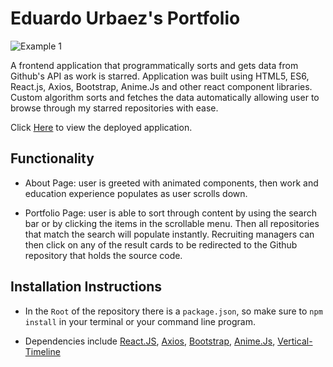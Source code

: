 # Eduardo Urbaez's Portfolio

![Example 1](./demo.gif) 

A frontend application that programmatically sorts and gets data from Github's API as work is starred. Application was built using HTML5, ES6, React.js, Axios, Bootstrap, Anime.Js and other react component libraries. Custom algorithm sorts and fetches the data automatically allowing user to browse through my starred repositories with ease. 

Click [Here](http://eurbaezjr.github.io/portfolio) to view the deployed application.

## Functionality

* About Page: user is greeted with animated components, then work and education experience populates as user scrolls down.

*  Portfolio Page: user is able to sort through content by using the search bar or by clicking the items in the scrollable menu. Then all repositories that match the search will populate instantly. Recruiting managers can then click on any of the result cards to be redirected to the Github repository that holds the source code. 


## Installation Instructions

* In the `Root` of the repository there is a `package.json`, so make sure to `npm install` in your terminal or your command line program.


* Dependencies include [React.JS](https://reactjs.org/), [Axios](https://www.npmjs.com/package/axios), [Bootstrap](https://getbootstrap.com/), [Anime.Js](https://animejs.com), [Vertical-Timeline](https://www.npmjs.com/package/react-vertical-timeline-component)


